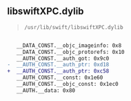 ## libswiftXPC.dylib

> `/usr/lib/swift/libswiftXPC.dylib`

```diff

   __DATA_CONST.__objc_imageinfo: 0x8
   __DATA_CONST.__objc_protorefs: 0x10
   __AUTH_CONST.__auth_got: 0x9c0
-  __AUTH_CONST.__auth_ptr: 0xd18
+  __AUTH_CONST.__auth_ptr: 0xc58
   __AUTH_CONST.__const: 0x1e60
   __AUTH_CONST.__objc_const: 0x1ec0
   __AUTH.__data: 0x80

```
